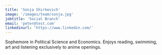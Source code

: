 ```yaml
---
title: 'Sonja Shirkevich'
image: '/images/team/sonja.jpg'
jobtitle: 'Social Branch'
email: 'peter@test.com'
linkedinurl: 'https://www.linkedin.com/'
---
```


Sophemore in Political Science and Economics. Enjoys reading, swimming, art and listening exclusively to anime openings.